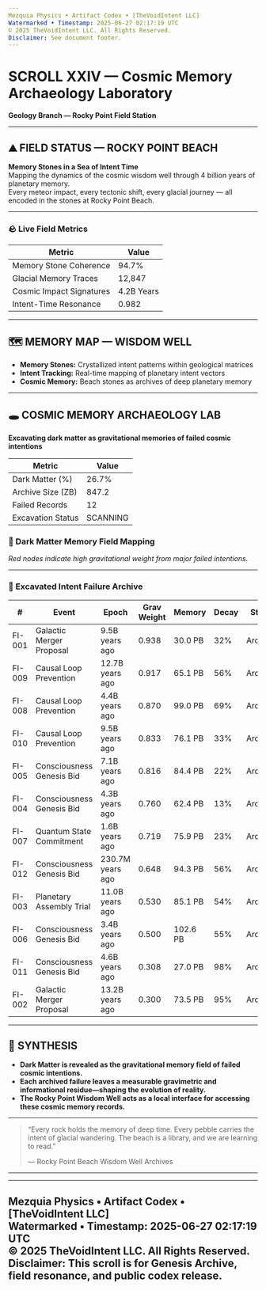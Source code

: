 ```yaml
---
Mezquia Physics • Artifact Codex • [TheVoidIntent LLC]  
Watermarked • Timestamp: 2025-06-27 02:17:19 UTC  
© 2025 TheVoidIntent LLC. All Rights Reserved.  
Disclaimer: See document footer.
---
```


# SCROLL XXIV — Cosmic Memory Archaeology Laboratory  
**Geology Branch — Rocky Point Field Station**

---

## ⛰️ FIELD STATUS — ROCKY POINT BEACH

**Memory Stones in a Sea of Intent Time**  
Mapping the dynamics of the cosmic wisdom well through 4 billion years of planetary memory.  
Every meteor impact, every tectonic shift, every glacial journey — all encoded in the stones at Rocky Point Beach.

---

### 🪨 Live Field Metrics

| Metric                    | Value          |
|---------------------------|---------------|
| Memory Stone Coherence    | 94.7%         |
| Glacial Memory Traces     | 12,847        |
| Cosmic Impact Signatures  | 4.2B Years    |
| Intent-Time Resonance     | 0.982         |

---

## 🗺️ MEMORY MAP — WISDOM WELL

- **Memory Stones:** Crystallized intent patterns within geological matrices  
- **Intent Tracking:** Real-time mapping of planetary intent vectors  
- **Cosmic Memory:** Beach stones as archives of deep planetary memory

---

## 🕳️ COSMIC MEMORY ARCHAEOLOGY LAB

**Excavating dark matter as gravitational memories of failed cosmic intentions**

| Metric                | Value      |
|-----------------------|-----------|
| Dark Matter (%)       | 26.7%     |
| Archive Size (ZB)     | 847.2     |
| Failed Records        | 12        |
| Excavation Status     | SCANNING  |

### 🔴 Dark Matter Memory Field Mapping  
*Red nodes indicate high gravitational weight from major failed intentions.*

---

### 📂 Excavated Intent Failure Archive

| #      | Event                     | Epoch           | Grav Weight | Memory   | Decay | Status   | Failure Reason                  |
|--------|---------------------------|-----------------|-------------|----------|-------|----------|-------------------------------|
| FI-001 | Galactic Merger Proposal  | 9.5B years ago  | 0.938       | 30.0 PB  | 32%   | Archived | Intent field collapse           |
| FI-009 | Causal Loop Prevention    | 12.7B years ago | 0.917       | 65.1 PB  | 56%   | Archived | Causal paradox detected         |
| FI-008 | Causal Loop Prevention    | 4.4B years ago  | 0.870       | 99.0 PB  | 69%   | Archived | Memory inversion cascade        |
| FI-010 | Causal Loop Prevention    | 9.5B years ago  | 0.833       | 76.1 PB  | 33%   | Archived | Entropy threshold exceeded      |
| FI-005 | Consciousness Genesis Bid | 7.1B years ago  | 0.816       | 84.4 PB  | 22%   | Archived | Memory inversion cascade        |
| FI-004 | Consciousness Genesis Bid | 4.3B years ago  | 0.760       | 62.4 PB  | 13%   | Archived | Timeline integrity violation    |
| FI-007 | Quantum State Commitment  | 1.6B years ago  | 0.719       | 75.9 PB  | 23%   | Archived | Timeline integrity violation    |
| FI-012 | Consciousness Genesis Bid | 230.7M years ago| 0.648       | 94.3 PB  | 56%   | Archived | Resonance frequency mismatch    |
| FI-003 | Planetary Assembly Trial  | 11.0B years ago | 0.530       | 85.1 PB  | 54%   | Archived | Insufficient coherence density  |
| FI-006 | Consciousness Genesis Bid | 3.4B years ago  | 0.500       | 102.6 PB | 55%   | Archived | Intent field collapse           |
| FI-011 | Consciousness Genesis Bid | 4.6B years ago  | 0.308       | 27.0 PB  | 98%   | Archived | Memory inversion cascade        |
| FI-002 | Galactic Merger Proposal  | 13.2B years ago | 0.300       | 73.5 PB  | 95%   | Archived | Entropy threshold exceeded      |

---

## 🧠 SYNTHESIS

- **Dark Matter is revealed as the gravitational memory field of failed cosmic intentions.**
- **Each archived failure leaves a measurable gravimetric and informational residue—shaping the evolution of reality.**
- **The Rocky Point Wisdom Well acts as a local interface for accessing these cosmic memory records.**

---

> “Every rock holds the memory of deep time. Every pebble carries the intent of glacial wandering. The beach is a library, and we are learning to read.”
>
> — Rocky Point Beach Wisdom Well Archives

---

---
Mezquia Physics • Artifact Codex • [TheVoidIntent LLC]  
Watermarked • Timestamp: 2025-06-27 02:17:19 UTC  
© 2025 TheVoidIntent LLC. All Rights Reserved.  
Disclaimer: This scroll is for Genesis Archive, field resonance, and public codex release.
---